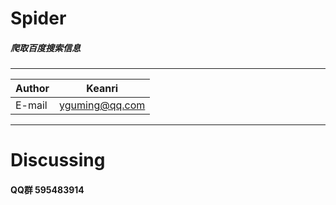 # Spider
##### 爬取百度搜索信息

****
|Author|Keanri|
|---|---
|E-mail|yguming@qq.com

****

# Discussing
#### QQ群 595483914

